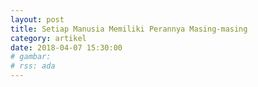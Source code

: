 ```yaml
---
layout: post
title: Setiap Manusia Memiliki Perannya Masing-masing
category: artikel
date: 2018-04-07 15:30:00
# gambar: 
# rss: ada
---
```


